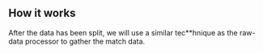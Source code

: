 ## How it works
After the data has been split, we will use a similar tec**hnique as the raw-data processor to gather the match data.
